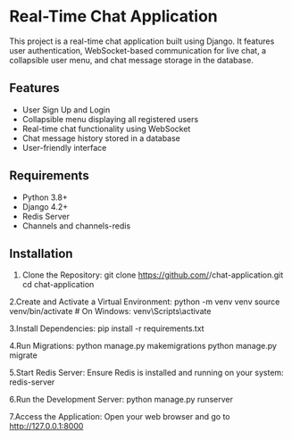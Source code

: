 # Real-Time Chat Application

This project is a real-time chat application built using Django. It features user authentication, WebSocket-based communication for live chat, a collapsible user menu, and chat message storage in the database.

## Features
- User Sign Up and Login
- Collapsible menu displaying all registered users
- Real-time chat functionality using WebSocket
- Chat message history stored in a database
- User-friendly interface

## Requirements
- Python 3.8+
- Django 4.2+
- Redis Server
- Channels and channels-redis

## Installation

1. Clone the Repository:
   git clone https://github.com/<your-username>/chat-application.git
   cd chat-application
   
2.Create and Activate a Virtual Environment:
  python -m venv venv
  source venv/bin/activate  # On Windows: venv\Scripts\activate

3.Install Dependencies:
  pip install -r requirements.txt

4.Run Migrations:
  python manage.py makemigrations
  python manage.py migrate

5.Start Redis Server: Ensure Redis is installed and running on your system:
  redis-server

6.Run the Development Server:
  python manage.py runserver

7.Access the Application: Open your web browser and go to http://127.0.0.1:8000
